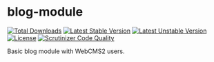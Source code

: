 blog-module
===========
[![Total Downloads](https://poser.pugx.org/WebcookDev/blog-module/downloads.png)](https://packagist.org/packages/webcms2/blog-module)
[![Latest Stable Version](https://poser.pugx.org/webcms2/blog-module/v/stable.png)](https://github.com/WebcookDev/blog-module/releases)
[![Latest Unstable Version](https://poser.pugx.org/webcms2/blog-module/v/unstable.png)](https://packagist.org/packages/WebcookDev/blog-module)
[![License](https://poser.pugx.org/webcms2/blog-module/license.png)](https://packagist.org/packages/webcms2/blog-module)
[![Scrutinizer Code Quality](https://scrutinizer-ci.com/g/WebcookDev/blog-module/badges/quality-score.png?b=master)](https://scrutinizer-ci.com/g/WebcookDev/blog-module/?branch=master)

Basic blog module with WebCMS2 users.
